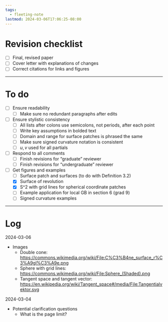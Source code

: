 ```yaml
---
tags:
  - fleeting-note
lastmod: 2024-03-06T17:06:25-08:00
---
```

# Revision checklist

- [ ] Final, revised paper
- [ ] Cover letter with explanations of changes
- [ ] Correct citations for links and figures

---

# To do

- [ ] Ensure readability
	- [ ] Make sure no redundant paragraphs after edits  
- [ ] Ensure stylistic consistency
	- [ ] All lists after colons use semicolons, not periods, after each point
	- [ ] Write key assumptions in bolded text
	- [ ] Domain and range for surface patches is phrased the same
	- [ ] Make sure signed curvature notation is consistent
	- [ ] $u,v$ used for all partials
- [ ] Respond to all comments
	- [ ] Finish revisions for “graduate” reviewer
	- [ ] Finish revisions for “undergraduate” reviewer
- [ ] Get figures and examples
	- [ ] Surface patch and surfaces (to do with Definition 3.2)
	- [x] Surface of revolution
	- [x] S^2 with grid lines for spherical coordinate patches
	- [ ] Example application for local GB in section 6 (grad 9)
	- [ ] Signed curvature examples

---
# Log

2024-03-06
- Images
	- Double cone: https://commons.wikimedia.org/wiki/File:C%C3%B4ne_surface_r%C3%A9gl%C3%A9e.png
	- Sphere with grid lines: https://commons.wikimedia.org/wiki/File:Sphere_(Shaded).png
	- Tangent space and tangent vector: https://en.wikipedia.org/wiki/Tangent_space#/media/File:Tangentialvektor.svg

2024-03-04
- Potential clarification questions
	- What is the page limit?